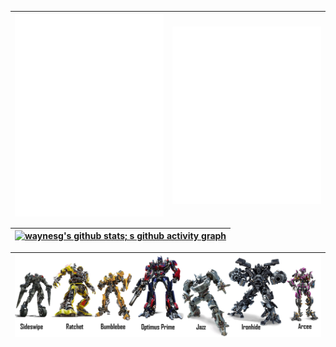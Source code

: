 | <a href="https://github.com/waynesg/AutoBuild-OpenWrt"><img alt="🦑" align="center" width="400px" src="https://github.com/waynesg/waynesg/blob/main/metrics.svg" alt="waynesg's github stats" /></a> | <a href="https://github.com/waynesg/AutoBuild-OpenWrt"><img alt="🦑" align="center" width="400px" src="https://github.com/waynesg/waynesg/blob/main/metrics.additional.svg" alt="waynesg's github stats" /></a> |
| ------------- |  ------------- | 


| <a href="https://github.com/waynesg"><img alt="waynesg's github stats; s github activity graph" width="800px" src="https://activity-graph.herokuapp.com/graph?username=waynesg&amp;bg_color=fefefe&amp;color=000000&amp;line=4bc0c8&amp;point=feac5e&amp;area=true&amp;hide_border=false"/></a> |
| ------------------------------ | 

| <a href="https://github.com/waynesg"><img alt="🦑" width="800px" src="https://github.com/waynesg/waynesg/blob/main/Transformers-Autobots-PNG-Picture.png"></a> |
| ------------------------------ | 

